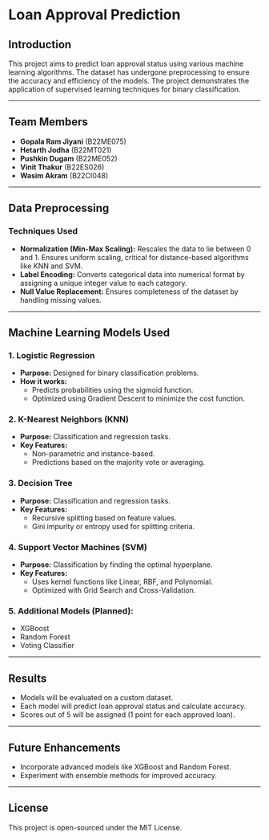 # Loan Approval Prediction

## Introduction
This project aims to predict loan approval status using various machine learning algorithms. The dataset has undergone preprocessing to ensure the accuracy and efficiency of the models. The project demonstrates the application of supervised learning techniques for binary classification.

---

## Team Members

- **Gopala Ram Jiyani** (B22ME075)
- **Hetarth Jodha** (B22MT021)
- **Pushkin Dugam** (B22ME052)
- **Vinit Thakur** (B22ES026)
- **Wasim Akram** (B22CI048)

---

## Data Preprocessing

### Techniques Used
- **Normalization (Min-Max Scaling):** Rescales the data to lie between 0 and 1. Ensures uniform scaling, critical for distance-based algorithms like KNN and SVM.
- **Label Encoding:** Converts categorical data into numerical format by assigning a unique integer value to each category.
- **Null Value Replacement:** Ensures completeness of the dataset by handling missing values.

---

## Machine Learning Models Used

### 1. Logistic Regression
- **Purpose:** Designed for binary classification problems.
- **How it works:**
  - Predicts probabilities using the sigmoid function.
  - Optimized using Gradient Descent to minimize the cost function.

### 2. K-Nearest Neighbors (KNN)
- **Purpose:** Classification and regression tasks.
- **Key Features:**
  - Non-parametric and instance-based.
  - Predictions based on the majority vote or averaging.

### 3. Decision Tree
- **Purpose:** Classification and regression tasks.
- **Key Features:**
  - Recursive splitting based on feature values.
  - Gini impurity or entropy used for splitting criteria.

### 4. Support Vector Machines (SVM)
- **Purpose:** Classification by finding the optimal hyperplane.
- **Key Features:**
  - Uses kernel functions like Linear, RBF, and Polynomial.
  - Optimized with Grid Search and Cross-Validation.

### 5. Additional Models (Planned):
- XGBoost
- Random Forest
- Voting Classifier

---

## Results
- Models will be evaluated on a custom dataset.
- Each model will predict loan approval status and calculate accuracy.
- Scores out of 5 will be assigned (1 point for each approved loan).

---

## Future Enhancements
- Incorporate advanced models like XGBoost and Random Forest.
- Experiment with ensemble methods for improved accuracy.

---

## License
This project is open-sourced under the MIT License.
